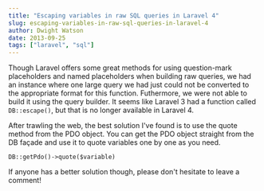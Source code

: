 ```yaml
---
title: "Escaping variables in raw SQL queries in Laravel 4"
slug: escaping-variables-in-raw-sql-queries-in-laravel-4
author: Dwight Watson
date: 2013-09-25
tags: ["laravel", "sql"]
---
```


Though Laravel offers some great methods for using question-mark placeholders and named placeholders when building raw queries, we had an instance where one large query we had just could not be converted to the appropriate format for this function. Futhermore, we were not able to build it using the query builder. It seems like Laravel 3 had a function called `DB::escape()`, but that is no longer available in Laravel 4.

After trawling the web, the best solution I've found is to use the quote method from the PDO object. You can get the PDO object straight from the DB façade and use it to quote variables one by one as you need.

`DB::getPdo()->quote($variable)`

If anyone has a better solution though, please don't hesitate to leave a comment!
